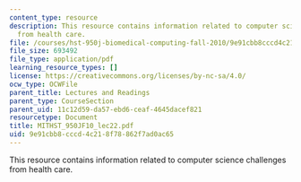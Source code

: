 ```yaml
---
content_type: resource
description: This resource contains information related to computer science challenges
  from health care.
file: /courses/hst-950j-biomedical-computing-fall-2010/9e91cbb8cccd4c218f78862f7ad0ac65_MITHST_950JF10_lec22.pdf
file_size: 693492
file_type: application/pdf
learning_resource_types: []
license: https://creativecommons.org/licenses/by-nc-sa/4.0/
ocw_type: OCWFile
parent_title: Lectures and Readings
parent_type: CourseSection
parent_uid: 11c12d59-da57-ebd6-ceaf-4645dacef821
resourcetype: Document
title: MITHST_950JF10_lec22.pdf
uid: 9e91cbb8-cccd-4c21-8f78-862f7ad0ac65
---
```

This resource contains information related to computer science challenges from health care.